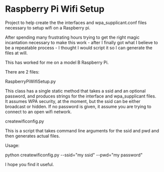 
Raspberry Pi Wifi Setup
========================

Project to help create the the interfaces and wpa_supplicant.conf files
necessary to setup wifi on a Raspberry pi.

After spending many frustrating hours trying to get the right magic incantation
necessary to make this work - after I finally got what I believe to be a
repeatable process - I thought I would script it so I can generate the files at will.

This has worked for me on a model B Raspberry Pi.

There are 2 files:

RaspberryPiWifiSetup.py

This class has a single static method that takes a ssid and an optional password,
and produces strings for the interface and wpa_supplicant files.  It assumes WPA
security, at the moment, but the ssid can be either broadcast or hidden.  If no
password is given, it assume you are trying to connect to an open wifi network.

createwificonfig.py

This is a script that takes command line arguments for the ssid and pwd and then
generates actual files.

Usage:

python createwificonfig.py --ssid="my ssid" --pwd="my password"

I hope you find it useful.

